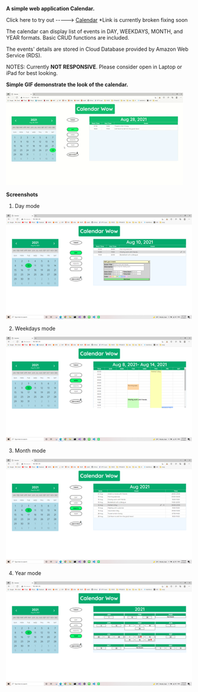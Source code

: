 **A simple web application Calendar.**

Click here to try out -----> [Calendar](calendarproject.ddns.net) *Link is currently broken fixing soon

The calendar can display list of events in DAY, WEEKDAYS, MONTH, and YEAR formats. Basic CRUD functions are included.

The events' details are stored in Cloud Database provided by Amazon Web Service (RDS).

NOTES: Currently **NOT RESPONSIVE**. Please consider open in Laptop or iPad for best looking.


**Simple GIF demonstrate the look of the calendar.**

![Demo GIF](https://github.com/Devler420/calendar_datawow/blob/main/Calendar%20GIF-downsized_large.gif)

**Screenshots**

1. Day mode

![IndexDay](https://github.com/Devler420/calendar_datawow/blob/main/screenshots/indexday001trim.png)

2. Weekdays mode

![IndexWeek](https://github.com/Devler420/calendar_datawow/blob/main/screenshots/indexweek002trim.png)

3. Month mode

![IndexMonth](https://github.com/Devler420/calendar_datawow/blob/main/screenshots/indexmonth003trim.png)

4. Year mode

![IndexYear](https://github.com/Devler420/calendar_datawow/blob/main/screenshots/indexyear004trim.png)
